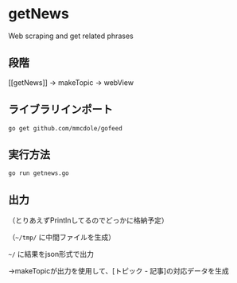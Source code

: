 # getNews
Web scraping and get related phrases

## 段階
[[getNews]] -> makeTopic -> webView

## ライブラリインポート
`go get github.com/mmcdole/gofeed`

## 実行方法
`go run getnews.go`

## 出力
（とりあえずPrintlnしてるのでどっかに格納予定）

（`~/tmp/` に中間ファイルを生成）

`~/` に結果をjson形式で出力

→makeTopicが出力を使用して、[トピック - 記事]の対応データを生成

